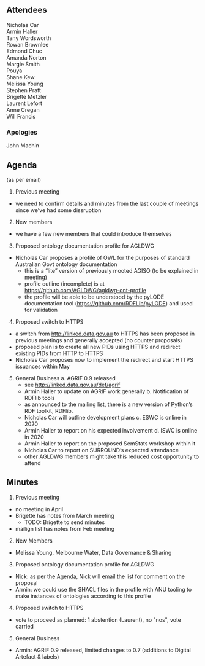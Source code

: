 ## Attendees
Nicholas Car  
Armin Haller  
Tany Wordsworth  
Rowan Brownlee  
Edmond Chuc  
Amanda Norton  
Margie Smith  
Pouya  
Shane Kew  
Melissa Young  
Stephen Pratt  
Brigette Metzler  
Laurent Lefort  
Anne Cregan  
Will Francis  


### Apologies
John Machin


## Agenda
(as per email)

1. Previous meeting
  - we need to confirm details and minutes from the last couple of meetings since we’ve had some dissruption

2. New members
 - we have a few new members that could introduce themselves

3. Proposed ontology documentation profile for AGLDWG
  - Nicholas Car proposes a profile of OWL for the purposes of standard Australian Govt ontology documentation
    - this is a “lite” version of previously mooted AGISO (to be explained in meeting)
    - profile outline (incomplete) is at https://github.com/AGLDWG/agldwg-ont-profile
    - the profile will be able to be understood by the pyLODE documentation tool (https://github.com/RDFLib/pyLODE) and used for validation

4. Proposed switch to HTTPS
  - a switch from http://linked.data.gov.au to HTTPS has been proposed in previous meetings and generally accepted (no counter proposals)
  - proposed plan is to create all new PIDs using HTTPS and redirect existing PIDs from HTTP to HTTPS
  - Nicholas Car proposes now to implement the redirect and start HTTPS issuances within May

5. General Business
  a. AGRIF 0.9 released
   - see http://linked.data.gov.au/def/agrif
   - Armin Haller to update on AGRIF work generally
  b. Notification of RDFlib tools
    - as announced to the mailing list, there is a new version of Python’s RDF toolkit, RDFlib. 
    - Nicholas Car will outline development plans
  c. ESWC is online in 2020
    - Armin Haller to report on his expected involvement
  d. ISWC is online in 2020
    - Armin Haller to report on the proposed SemStats workshop within it
    - Nicholas Car to report on SURROUND’s expected attendance
    - other AGLDWG members might take this reduced cost opportunity to attend 
    

## Minutes
1. Previous meeting
  - no meeting in April
  - Brigette has notes from March meeting
    - TODO: Brigette to send minutes
  - mailign list has notes from Feb meeting
  
2. New Members
  - Melissa Young, Melbourne Water, Data Governance & Sharing

3. Proposed ontology documentation profile for AGLDWG
  - Nick: as per the Agenda, Nick will email the list for comment on the proposal
  - Armin: we could use the SHACL files in the profile with ANU tooling to make instances of ontologies according to this profile
  
4. Proposed switch to HTTPS
  - vote to proceed as planned: 1 abstention (Laurent), no "nos", vote carried
  
5. General Business
  - Armin: AGRIF 0.9 released, limited changes to 0.7 (additions to Digital Artefact & labels)
  
